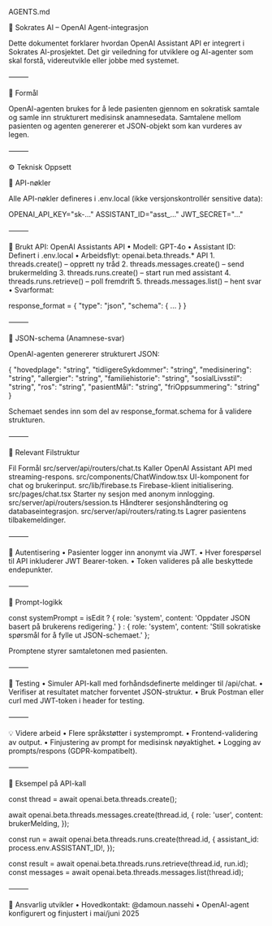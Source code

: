 AGENTS.md

🧠 Sokrates AI – OpenAI Agent-integrasjon

Dette dokumentet forklarer hvordan OpenAI Assistant API er integrert i Sokrates AI-prosjektet. Det gir veiledning for utviklere og AI-agenter som skal forstå, videreutvikle eller jobbe med systemet.

⸻

📌 Formål

OpenAI-agenten brukes for å lede pasienten gjennom en sokratisk samtale og samle inn strukturert medisinsk anamnesedata. Samtalene mellom pasienten og agenten genererer et JSON-objekt som kan vurderes av legen.

⸻

⚙️ Teknisk Oppsett

🔑 API-nøkler

Alle API-nøkler defineres i .env.local (ikke versjonskontrollér sensitive data):

OPENAI_API_KEY="sk-..."
ASSISTANT_ID="asst_..."
JWT_SECRET="..."


⸻

🧠 Brukt API: OpenAI Assistants API
	•	Modell: GPT-4o
	•	Assistant ID: Definert i .env.local
        •       Arbeidsflyt: openai.beta.threads.* API
                1. threads.create() – opprett ny tråd
                2. threads.messages.create() – send brukermelding
                3. threads.runs.create() – start run med assistant
                4. threads.runs.retrieve() – poll fremdrift
                5. threads.messages.list() – hent svar
	•	Svarformat:

response_format = {
  "type": "json",
  "schema": { ... }
}


⸻

🧾 JSON-schema (Anamnese-svar)

OpenAI-agenten genererer strukturert JSON:

{
  "hovedplage": "string",
  "tidligereSykdommer": "string",
  "medisinering": "string",
  "allergier": "string",
  "familiehistorie": "string",
  "sosialLivsstil": "string",
  "ros": "string",
  "pasientMål": "string",
  "friOppsummering": "string"
}

Schemaet sendes inn som del av response_format.schema for å validere strukturen.

⸻

📂 Relevant Filstruktur

Fil	Formål
src/server/api/routers/chat.ts	Kaller OpenAI Assistant API med streaming-respons.
src/components/ChatWindow.tsx	UI-komponent for chat og brukerinput.
src/lib/firebase.ts	Firebase-klient initialisering.
src/pages/chat.tsx	Starter ny sesjon med anonym innlogging.
src/server/api/routers/session.ts	Håndterer sesjonshåndtering og databaseintegrasjon.
src/server/api/routers/rating.ts	Lagrer pasientens tilbakemeldinger.


⸻

🔐 Autentisering
	•	Pasienter logger inn anonymt via JWT.
	•	Hver forespørsel til API inkluderer JWT Bearer-token.
	•	Token valideres på alle beskyttede endepunkter.

⸻

🔁 Prompt-logikk

const systemPrompt = isEdit
  ? { role: 'system', content: 'Oppdater JSON basert på brukerens redigering.' }
  : { role: 'system', content: 'Still sokratiske spørsmål for å fylle ut JSON-schemaet.' };

Promptene styrer samtaletonen med pasienten.

⸻

🧪 Testing
	•	Simuler API-kall med forhåndsdefinerte meldinger til /api/chat.
	•	Verifiser at resultatet matcher forventet JSON-struktur.
	•	Bruk Postman eller curl med JWT-token i header for testing.

⸻

💡 Videre arbeid
	•	Flere språkstøtter i systemprompt.
	•	Frontend-validering av output.
	•	Finjustering av prompt for medisinsk nøyaktighet.
	•	Logging av prompts/respons (GDPR-kompatibelt).

⸻


🧩 Eksempel på API-kall

const thread = await openai.beta.threads.create();

await openai.beta.threads.messages.create(thread.id, {
  role: 'user',
  content: brukerMelding,
});

const run = await openai.beta.threads.runs.create(thread.id, {
  assistant_id: process.env.ASSISTANT_ID!,
});

const result = await openai.beta.threads.runs.retrieve(thread.id, run.id);
const messages = await openai.beta.threads.messages.list(thread.id);


⸻

👤 Ansvarlig utvikler
	•	Hovedkontakt: @damoun.nassehi
	•	OpenAI-agent konfigurert og finjustert i mai/juni 2025

